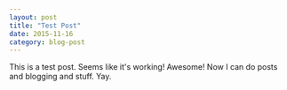 ```yaml
---
layout: post
title: "Test Post"
date: 2015-11-16
category: blog-post
---
```


This is a test post.
Seems like it's working! Awesome!
Now I can do posts and blogging and stuff. Yay.